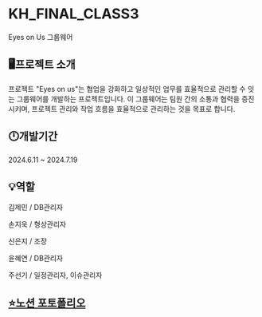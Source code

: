# KH_FINAL_CLASS3
Eyes on Us 그룹웨어

## 🖥️프로젝트 소개
프로젝트 "Eyes on us"는 협업을 강화하고 일상적인 업무를 효율적으로 관리할 수 잇는 그룹웨어를 개발하는 프로젝트입니다.
이 그룹웨어는 팀원 간의 소통과 협력을 증진시키며, 프로젝트 관리와 작업 흐름을 효율적으로 관리하는 것을 목표로 합니다.

## 🕛개발기간
2024.6.11 ~ 2024.7.19

## 💡역할
김제민 / DB관리자


손지욱 / 형상관리자


신은지 / 조장


윤혜연 / DB관리자


주선기 / 일정관리자, 이슈관리자

## [⭐노션 포토폴리오](https://prairie-dietician-01c.notion.site/Eyes-On-Us-cb1efda2a0e448288d1ce42a76ea6ec1?pvs=41)
